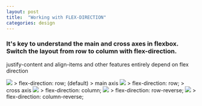 ```yaml
---
layout: post
title:  "Working with FLEX-DIRECTION"
categories: design
---
```


### It's key to understand the main and cross axes in flexbox. Switch the layout from row to column with flex-direction.
justify-content and align-items and other features entirely depend on flex direction 

 
<img src="https://68.media.tumblr.com/e732190d60c864af4431b4e5bffaf1fe/tumblr_oicf1t4i4B1vg9inxo2_1280.png" />
> flex-direction: row; (default)
> main axis 

<img src="https://68.media.tumblr.com/c1cba2e72bb63a520da2247f4eb9c403/tumblr_oiccfichP01vg9inxo2_1280.png" />
> flex-direction: row;
> cross axis

<img src="https://68.media.tumblr.com/14ca7f2187d5845aab6485f2f9289f5c/tumblr_oicf1t4i4B1vg9inxo3_1280.png" />
> flex-direction: column;

<img src="https://68.media.tumblr.com/d4aa0fdb3a552200ae4d0667d8c7b46d/tumblr_oicf1t4i4B1vg9inxo4_1280.png" />
> flex-direction: row-reverse;

<img src="https://68.media.tumblr.com/caaa8656bf56252b6f531fba4169a366/tumblr_oicf1t4i4B1vg9inxo5_1280.png" />
> flex-direction: column-reverse;
